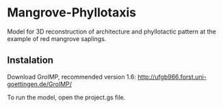 # Mangrove-Phyllotaxis
Model for 3D reconstruction of architecture and phyllotactic pattern at the example of red mangrove saplings.

## Instalation
Download GroIMP, recommended version 1.6: http://ufgb966.forst.uni-goettingen.de/GroIMP/

To run the model, open the project.gs file. 
